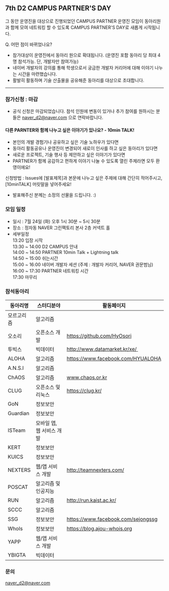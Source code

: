 ## 7th D2 CAMPUS PARTNER'S DAY
그 동안 운영진을 대상으로 진행되었던 CAMPUS PARTNER 운영진 모임이 
동아리원과 함께 모여 네트워킹 할 수 있도록 CAMPUS PARTNER'S DAY로 새롭게 시작됩니다.

Q. 어떤 점이 바뀌었나요?
 - 참가대상이 운영진에서 동아리 원으로 확대됩니다. (운영진 포함 동아리 당 최대 4명 참석가능. 단, 개발자만 참여가능)
 - 네이버 개발자의 강의를 통해 학생으로서 궁금한 개발자 커리어에 대해 이야기 나누는 시간을 마련했습니다.
 - 활발히 활동하며 기술 산출물을 공유해준 동아리를 대상으로 초대합니다.

----

### 참가신청 : 마감
 - 공식 신청은 마감되었습니다. 참석 인원에 변동이 있거나 추가 참여를 원하시는 분들은 naver_d2@naver.com 으로 연락바랍니다.

#### 다른 PARNTER와 함께 나누고 싶은 이야기가 있나요? - 10min TALK!
 - 본인의 개발 경험기나 공유하고 싶은 기술 노하우가 있다면
 - 동아리 활동공유나 운영진이 변경되어 새로이 인사를 하고 싶은 동아리가 있다면
 - 새로운 프로젝트, 기술 행사 등 제안하고 싶은 이야기가 있다면
 - PARTNER가 함께 공감하고 편하게 이야기 나눌 수 있도록 열린 주제라면 모두 환영이에요!
 
신청방법 : Issues에 [발표제목]과 본문에 나누고 싶은 주제에 대해 간단히 적어주시고, [10minTALK] 머릿말을 넣어주세요!
- 발표해주신 분께는 소정의 선물을 드립니다. :)

### 모임 일정
- 일시 : 7월 24일 (화) 오후 1시 30분 ~ 5시 30분
- 장소 : 정자동 NAVER 그린팩토리 본사 2층 커넥트 홀
- 세부일정 <br/>
13:20 입장 시작<br/>
13:30 ~ 14:00 D2 CAMPUS 안내 <br/>
14:00 ~ 14:50 PARTNER 10min Talk + Lightning talk<br/>
14:50 ~ 15:00 쉬는시간 <br/>
15:00 ~ 16:00 네이버 개발자 세션 (주제 : 개발자 커리어, NAVER 권문범님) <br/>
16:00 ~ 17:30 PARTNER 네트워킹 시간 <br/>
17:30 마무리

### 참석동아리
동아리명|스터디분야|활동페이지
--------------|----------|----------
모르고리즘	|	알고리즘	|	
오소리	|	오픈소스 개발	|	https://github.com/HyOsori
투빅스	|	빅데이터	|	http://www.datamarket.kr/xe/ 
ALOHA	|	알고리즘	|	https://www.facebook.com/HYUALOHA
A.N.S.I	|	알고리즘	|	
ChAOS	|	알고리즘	|	www.chaos.or.kr
CLUG	|	오픈소스 및 리눅스	|	https://clug.kr/
GoN	|	정보보안	|	
Guardian	|	정보보안	|	
ISTeam	|	모바일 앱, 웹 서비스 개발	|	
KERT	|	정보보안	|	
KUICS	|	정보보안	|	
NEXTERS	|	웹/앱 서비스 개발	|	http://teamnexters.com/
POSCAT	|	알고리즘 및 인공지능	|	
RUN | 알고리즘 | http://run.kaist.ac.kr/
SCCC	|	알고리즘	|	
SSG	|	정보보안	|	https://www.facebook.com/sejongssg
WhoIs	|	정보보안	|	https://blog.ajou-whois.org
YAPP	|	웹/앱 서비스 개발	|	
YBIGTA	|	빅데이터	|	


### 문의
naver_d2@naver.com
